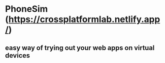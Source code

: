 # PhoneSim (https://crossplatformlab.netlify.app/)
## easy way of trying out your web apps on virtual devices
